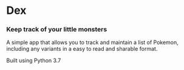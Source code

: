 # Dex
### Keep track of your little monsters

A simple app that allows you to track and maintain a list of Pokemon, including any variants in a easy to read and sharable format.

Built using Python 3.7